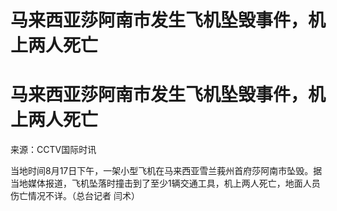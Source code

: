 # 马来西亚莎阿南市发生飞机坠毁事件，机上两人死亡

# 马来西亚莎阿南市发生飞机坠毁事件，机上两人死亡

来源：CCTV国际时讯

当地时间8月17日下午，一架小型飞机在马来西亚雪兰莪州首府莎阿南市坠毁。据当地媒体报道，飞机坠落时撞击到了至少1辆交通工具，机上两人死亡，地面人员伤亡情况不详。（总台记者
闫术）

